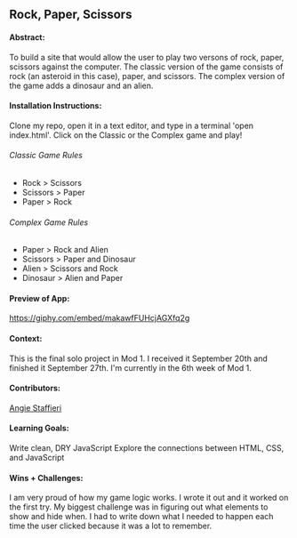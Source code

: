 ## Rock, Paper, Scissors

#### Abstract:
To build a site that would allow the user to play two versons of rock, paper, scissors against the computer. The classic version of the game consists of rock (an asteroid in this case), paper, and scissors. The complex version of the game adds a dinosaur and an alien.

#### Installation Instructions:
Clone my repo, open it in a text editor, and type in a terminal 'open index.html'. Click on the Classic or the Complex game and play!
###### Classic Game Rules
- Rock > Scissors
- Scissors > Paper
- Paper > Rock

###### Complex Game Rules
- Paper > Rock and Alien
- Scissors > Paper and Dinosaur
- Alien > Scissors and Rock
- Dinosaur > Alien and Paper

#### Preview of App: 
https://giphy.com/embed/makawfFUHcjAGXfq2g

#### Context:
This is the final solo project in Mod 1. I received it September 20th and finished it September 27th. I'm currently in the 6th week of Mod 1. 

#### Contributors:
[Angie Staffieri](https://github.com/arstaffieri)

#### Learning Goals:
Write clean, DRY JavaScript Explore the connections between HTML, CSS, and JavaScript

#### Wins + Challenges:
I am very proud of how my game logic works. I wrote it out and it worked on the first try. My biggest challenge was in figuring out what elements to show and hide when. I had to write down what I needed to happen each time the user clicked because it was a lot to remember. 
